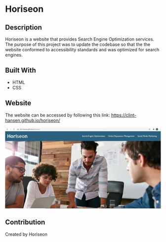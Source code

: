 # Horiseon

## Description
Horiseon is a website that provides Search Engine Optimization services.  The purpose of this project was to update the codebase so that the
the website conformed to accessibility standards and was optimized for search engines.


## Built With

* HTML
* CSS


## Website
The website can be accessed by following this link: https://clint-hansen.github.io/horiseon/

![Website Home and URL](assets/images/deployed-app.png?raw=true)


## Contribution
Created by Horiseon


